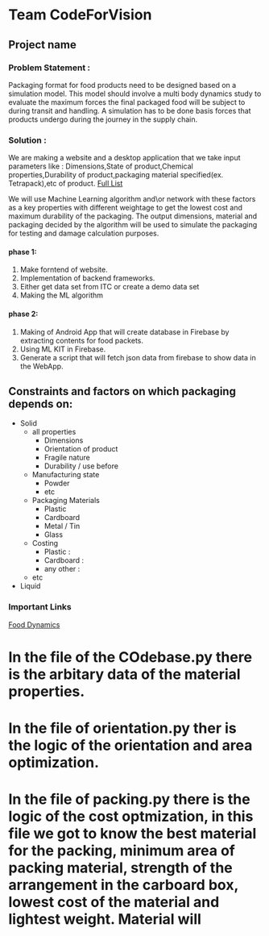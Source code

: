 # **Team CodeForVision**
## **Project name** <!---to be given-->

### Problem Statement :
Packaging format for food products need to be designed based on a simulation model.
This model should involve a multi body dynamics study to evaluate the maximum forces the final packaged food will be subject to during transit and handling.
A simulation has to be done basis forces that products undergo during the journey in the supply chain.

### Solution :
We are making a website and a desktop application that we take input parameters like :
Dimensions,State of product,Chemical properties,Durability of product,packaging material specified(ex. Tetrapack),etc of product.
[Full List](https://github.com/AkshitOstwal/CodeForVision/tree/Pre-release#constraints-and-factors-on-which-packaging-depends-on)
<!---change the link once it it added to master -->
We will use Machine Learning algorithm and\or network with these factors as a key properties with different weightage to get the lowest cost and maximum durability of the packaging.
The output dimensions, material and packaging decided by the algorithm will be used to simulate the packaging for testing and damage calculation purposes.

#### phase 1:
1. Make forntend of website.
1. Implementation of backend frameworks.
1. Either get data set from ITC or create a demo data set
1. Making the ML algorithm

 #### phase 2:
 
1. Making of Android App that will create database in Firebase by extracting contents for food packets.
1. Using ML KIT in Firebase.
1. Generate a script that will fetch json data from firebase to show data in the WebApp.
## Constraints and factors on which packaging depends on:
* Solid
    * all properties
       * Dimensions
       * Orientation of product
       * Fragile nature
       * Durability / use before
    * Manufacturing state
       * Powder
       * etc
    * Packaging Materials
       * Plastic
       * Cardboard
       * Metal / Tin
       * Glass
    * Costing 
       * Plastic :
       * Cardboard :
       * any other : 
    * etc
* Liquid

### **Important Links**
[Food Dynamics](http://www.ift.org/knowledge-center/read-ift-publications/science-reports/scientific-status-summaries/food-packaging.aspx)
 
# In the file of the COdebase.py there is the arbitary data of the material properties. 
# In the file of orientation.py ther is the logic of the orientation and area optimization. 
# In the file of packing.py there is the logic of the cost optmization, in this file we got to know the best material for the packing, minimum area of packing material, strength of the arrangement in the carboard box, lowest cost of the material and lightest weight. Material will     

